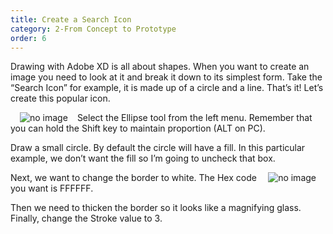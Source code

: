 ```yaml
---
title: Create a Search Icon
category: 2-From Concept to Prototype
order: 6
---
```


Drawing with Adobe XD is all about shapes. When you want to create an image you need to look at it and break it down to its simplest form. Take the “Search Icon” for example, it is made up of a circle and a line.  That’s it! Let’s create this popular icon.  

<img style="padding: 0px 15px; float: left" src="https://iwilfried.github.io/Adobe-XD-eBook/images/XD-CreateSearch-01.png
" alt="no image"/>Select the Ellipse tool from the left menu. Remember that you can hold the Shift key to maintain proportion (ALT on PC). 

Draw a small circle. By default the circle will have a fill. In this particular example, we don’t want the fill so I’m going to uncheck that box.
 
<img style="padding: 0px 15px; float: right" src="https://iwilfried.github.io/Adobe-XD-eBook/images/XD-CreateSearch-02.png
" alt="no image"/>Next, we want to change the border to white. The Hex code you want is FFFFFF.  

Then we need to thicken the border so it looks like a magnifying glass. Finally, change the Stroke value to 3.  



&nbsp;   